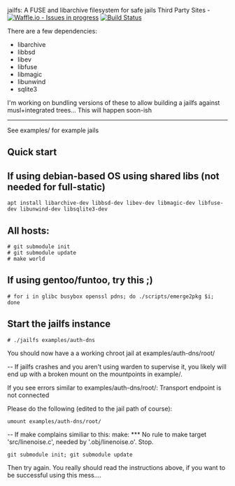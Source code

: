 jailfs:	A FUSE and libarchive filesystem for safe jails
Third Party Sites - 
[![Waffle.io - Issues in progress](https://badge.waffle.io/bigfluffycloud/jailfs.png?label=in%20progress&title=In%20Progress)](http://waffle.io/bigfluffycloud/jailfs)
[![Build Status](https://travis-ci.org/bigfluffycloud/jailfs.svg?branch=master)](https://travis-ci.org/bigfluffycloud/jailfs)

There are a few dependencies:
* libarchive
* libbsd
* libev 
* libfuse 
* libmagic 
* libunwind
* sqlite3

I'm working on bundling versions of these to allow building
a jailfs against musl+integrated trees... This will happen soon-ish

------------------

See examples/ for example jails

Quick start
-----------

## If using debian-based OS using shared libs (not needed for full-static)
```
apt install libarchive-dev libbsd-dev libev-dev libmagic-dev libfuse-dev libunwind-dev libsqlite3-dev
```
## All hosts:
```
# git submodule init
# git submodule update
# make world
```
## If using gentoo/funtoo, try this ;)
```
# for i in glibc busybox openssl pdns; do ./scripts/emerge2pkg $i; done
```
## Start the jailfs instance
```
# ./jailfs examples/auth-dns
```

You should now have a a working chroot jail at
examples/auth-dns/root/


--
If jailfs crashes and you aren't using warden to supervise it, you likely
will end up with a broken mount on the mountpoints in example/.


If you see errors similar to examples/auth-dns/root/: Transport endpoint is not connected

Please do the following (edited to the jail path of course):
```
umount examples/auth-dns/root/
```


--
If make complains similiar to this: make: *** No rule to make target 'src/linenoise.c', needed by '.obj/linenoise.o'.  Stop.

```
git submodule init; git submodule update
```

Then try again. You really should read the instructions above, if you want
to be successful using this mess....
